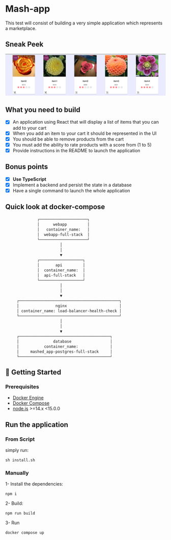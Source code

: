 # Mash-app 

This test will consist of building a very simple application which represents a marketplace.

## Sneak Peek

![project appropriation success](readme-assets/final-look.png)

## What you need to build

- [x] An application using React that will display a list of items that you can add to your cart
- [x] When you add an item to your cart it should be represented in the UI
- [x] You should be able to remove products from the cart
- [x] You must add the ability to rate products with a score from (1 to 5)
- [x] Provide instructions in the README to launch the application

## Bonus points

- [x] **Use TypeScript**
- [x] Implement a backend and persist the state in a database
- [x] Have a single command to launch the whole application

## Quick look at docker-compose
                  ┌─────────────────────┐
                  │      webapp         │
                  │   container_name:   │
                  │  webapp-full-stack  │
                  └─────────────────────┘
                            │
                            │
                            ▼
                  ┌───────────────────┐
                  │       api         │
                  │  container_name:  │
                  │  api-full-stack   │
                  └───────────────────┘
                            │
                            │
                            ▼
         ┌────────────────────────────────────────────┐
         │                nginx                       │
         │ container_name: load-balancer-health-check │
         └────────────────────────────────────────────┘
                            │
                            │
                            ▼
         ┌────────────────────────────────────────┐
         │               database                 │
         │           container_name:              │
         │     mashed_app-postgres-full-stack     │
         └────────────────────────────────────────┘

## 🚀 Getting Started

### Prerequisites

- [Docker Engine](https://docs.docker.com/engine/)
- [Docker Compose](https://docs.docker.com/compose/install/)
- [node.js](https://nodejs.org/en/download/) >=14.x <15.0.0

## Run the application

### From Script

simply run:

```
sh install.sh
```

### Manually

1- Install the dependencies:

```
npm i
```

2- Build:

```
npm run build
```

3- Run

```
docker compose up
```
